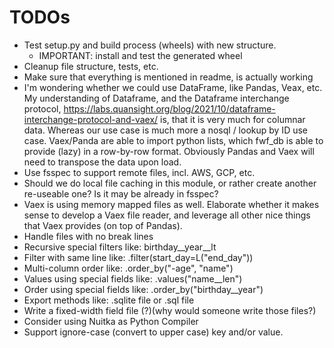 
# TODOs

- Test setup.py and build process (wheels) with new structure.
   - IMPORTANT: install and test the generated wheel
- Cleanup file structure, tests, etc.
- Make sure that everything is mentioned in readme, is actually working
- I'm wondering whether we could use DataFrame, like Pandas, Veax, etc.
   My understanding of Dataframe, and the Dataframe interchange protocol,
   https://labs.quansight.org/blog/2021/10/dataframe-interchange-protocol-and-vaex/
   is, that it is very much for columnar data. Whereas our use case is much more a
   nosql / lookup by ID use case. Vaex/Panda are able to import python lists, which
   fwf_db is able to provide (lazy) in a row-by-row format. Obviously Pandas and
   Vaex will need to transpose the data upon load.
- Use fsspec to support remote files, incl. AWS, GCP, etc.
- Should we do local file caching in this module, or rather create another
  re-useable one? Is it may be already in fsspec?
- Vaex is using memory mapped files as well. Elaborate whether it makes
  sense to develop a Vaex file reader, and leverage all other nice things
  that Vaex provides (on top of Pandas).
- Handle files with no break lines
- Recursive special filters like: birthday\_\_year\_\_lt
- Filter with same line like: .filter(start\_day=L("end\_day"))
- Multi-column order like: .order\_by("-age", "name")
- Values using special fields like: .values("name\_\_len")
- Order using special fields like: .order\_by("birthday\_\_year")
- Export methods like: .sqlite file or .sql file
- Write a fixed-width field file (?)(why would someone write those files?)
- Consider using Nuitka as Python Compiler
- Support ignore-case (convert to upper case) key and/or value.